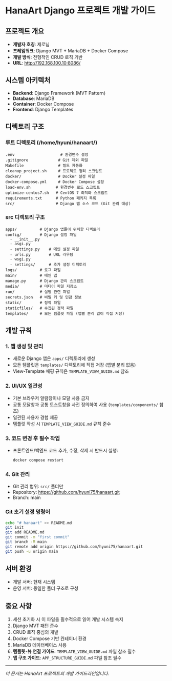 # HanaArt Django 프로젝트 개발 가이드

## 프로젝트 개요
- **개발자 호칭**: 제로님
- **프레임워크**: Django MVT + MariaDB + Docker Compose
- **개발 방식**: 전형적인 CRUD 로직 기반
- **URL**: http://192.168.100.10:8086/

## 시스템 아키텍처
- **Backend**: Django Framework (MVT Pattern)
- **Database**: MariaDB
- **Container**: Docker Compose
- **Frontend**: Django Templates

## 디렉토리 구조

### 루트 디렉토리 (/home/hyuni/hanaart/)
```
.env                    # 환경변수 설정
.gitignore             # Git 제외 파일
Makefile               # 빌드 자동화
cleanup_project.sh     # 프로젝트 정리 스크립트
docker/                # Docker 설정 파일
docker-compose.yml     # Docker Compose 설정
load-env.sh           # 환경변수 로드 스크립트
optimize-centos7.sh   # CentOS 7 최적화 스크립트
requirements.txt      # Python 패키지 목록
src/                  # Django 앱 소스 코드 (Git 관리 대상)
```

### src 디렉토리 구조
```
apps/          # Django 앱들이 위치할 디렉토리
config/        # Django 설정 파일
  - __init__.py
  - asgi.py
  - settings.py    # 메인 설정 파일
  - urls.py        # URL 라우팅
  - wsgi.py
  - settings/      # 추가 설정 디렉토리
logs/          # 로그 파일
main/          # 메인 앱
manage.py      # Django 관리 스크립트
media/         # 미디어 파일 저장소
run/           # 실행 관련 파일
secrets.json   # 비밀 키 및 민감 정보
static/        # 정적 파일
staticfiles/   # 수집된 정적 파일
templates/     # 모든 템플릿 파일 (앱별 분리 없이 직접 저장)
```

## 개발 규칙

### 1. 앱 생성 및 관리
- 새로운 Django 앱은 `apps/` 디렉토리에 생성
- 모든 템플릿은 `templates/` 디렉토리에 직접 저장 (앱별 분리 없음)
- View-Template 매핑 규칙은 `TEMPLATE_VIEW_GUIDE.md` 참조

### 2. UI/UX 일관성
- 기본 브라우저 알람창이나 모달 사용 금지
- 공통 모달창과 공통 토스트창을 사전 정의하여 사용 (`templates/components/` 참조)
- 일관된 사용자 경험 제공
- 템플릿 작성 시 `TEMPLATE_VIEW_GUIDE.md` 규칙 준수

### 3. 코드 변경 후 필수 작업
- 프론트엔드/백엔드 코드 추가, 수정, 삭제 시 반드시 실행:
  ```bash
  docker compose restart
  ```

### 4. Git 관리
- Git 관리 범위: `src/` 폴더만
- Repository: https://github.com/hyuni75/hanaart.git
- Branch: main

### Git 초기 설정 명령어
```bash
echo "# hanaart" >> README.md
git init
git add README.md
git commit -m "first commit"
git branch -M main
git remote add origin https://github.com/hyuni75/hanaart.git
git push -u origin main
```

## 서버 환경
- 개발 서버: 현재 시스템
- 운영 서버: 동일한 폴더 구조로 구성

## 중요 사항
1. 세션 초기화 시 이 파일을 필수적으로 읽어 개발 시스템 숙지
2. Django MVT 패턴 준수
3. CRUD 로직 중심의 개발
4. Docker Compose 기반 컨테이너 환경
5. MariaDB 데이터베이스 사용
6. **템플릿-뷰 연결 가이드**: `TEMPLATE_VIEW_GUIDE.md` 파일 참조 필수
7. **앱 구조 가이드**: `APP_STRUCTURE_GUIDE.md` 파일 참조 필수

---
*이 문서는 HanaArt 프로젝트의 개발 가이드라인입니다.*